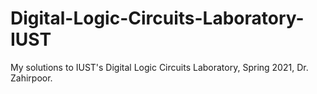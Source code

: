 # Digital-Logic-Circuits-Laboratory-IUST
My solutions to IUST's Digital Logic Circuits Laboratory, Spring 2021, Dr. Zahirpoor.
